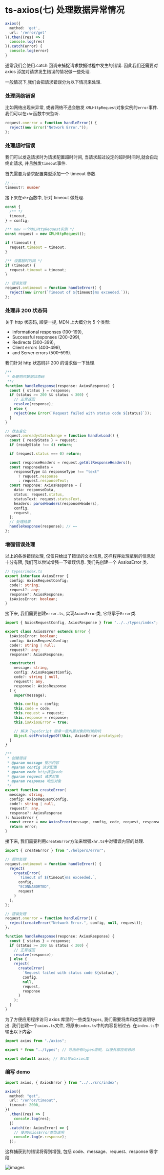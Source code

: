 # ts-axios(七) 处理数据异常情况

```ts
axios({
  method: 'get',
  url: '/error/get'
}).then((res) => {
  console.log(res)
}).catch(error) {
  console.log(error)
}
```

通常我们会使用.catch 回调来捕捉请求数据过程中发生的错误. 因此我们还需要对 axios 添加对请求发生错误的情况做一些处理.

一般情况下,我们会把请求错误分为以下情况来处理.

### 处理网络错误

比如网络出现来异常, 或者网络不通会触发 `XMLHttpRequest`对象实例的`error`事件. 我们可以在`xhr`函数中来监听.

```ts
request.onerror = function handleError() {
  reject(new Error("Network Error."));
};
```

### 处理超时错误

我们可以发送请求时为请求配置超时时间, 当请求超过设定的超时时间时,就会自动终止请求, 并且触发`timeout`事件.

首先需要为请求配置类型添加一个 timeout 参数.

```ts
// ...
timeout?: number
```

接下来在`xhr`函数中, 针对 timeout 做处理.

```ts
const {
  /** */
  timeout,
} = config;

/** new 一个XMLHttpRequest实例 */
const request = new XMLHttpRequest();

if (timeout) {
  request.timeout = timeout;
}

/** 设置超时时间 */
if (timeout) {
  request.timeout = timeout;
}

// 错误处理
request.ontimeout = function handleError() {
  reject(new Error(`Timeout of ${timeout}ms exceeded.`));
};
```

### 处理非 200 状态码

关于 http 状态码, 顺便一提, MDN 上大概分为 5 个类型:

- Informational responses (100–199),
- Successful responses (200–299),
- Redirects (300–399),
- Client errors (400–499),
- and Server errors (500–599).

我们针对 http 状态码非 200 的请求做一下处理.

```ts
/**
 * 处理响应数据状态码
 **/
function handleResponse(response: AxiosResponse) {
  const { status } = response;
  if (status >= 200 && status < 300) {
    // 正常返回
    resolve(response);
  } else {
    reject(new Error(`Request failed with status code ${status}`));
  }
}

// 状态变化
request.onreadystatechange = function handleLoad() {
  const { readyState } = request;
  if (readyState !== 4) return;

  if (request.status === 0) return;

  const responseHeaders = request.getAllResponseHeaders();
  const responseData =
    responseType && responseType !== "text"
      ? request.response
      : request.responseText;
  const response: AxiosResponse = {
    data: responseData,
    status: request.status,
    statusText: request.statusText,
    headers: parseHeaders(responseHeaders),
    config,
    request,
  };
  // 处理结果
  handleResponse(response); // ⬅️⬅️
};
```

### 增强错误处理

以上的各类错误处理, 仅仅只给出了错误的文本信息, 这样程序处理拿到的信息就十分有限, 我们可以尝试增强一下错误信息. 我们先创建一个 AxsiosError 类.

```ts
// types/index.ts
export interface AxiosError {
  config: AxiosRequestConfig;
  code?: string;
  request?: any;
  response?: AxiosResponse;
  isAxiosError: boolean;
}
```

接下来, 我们需要创建`error.ts`, 实现`AxiosError`类, 它继承于`Error`类.

```ts
import { AxiosRequestConfig, AxiosResponse } from "../../types/index";

export class AxiosError extends Error {
  isAxiosError: boolean;
  config: AxiosRequestConfig;
  code?: string | null;
  request?: any;
  response?: AxiosResponse;

  constructor(
    message: string,
    config: AxiosRequestConfig,
    code?: string | null,
    request?: any,
    response?: AxiosResponse
  ) {
    super(message);

    this.config = config;
    this.code = code;
    this.request = request;
    this.response = response;
    this.isAxiosError = true;

    // 解决 TypeScript 继承一些内置对象的时候的坑
    Object.setPrototypeOf(this, AxiosError.prototype);
  }
}

/**
 * 创建错误
 * @param message 提示内容
 * @param config 请求配置
 * @param code http状态code
 * @param request 请求对象
 * @param response 响应对象
 */
export function createError(
  message: string,
  config: AxiosRequestConfig,
  code?: string | null,
  request?: any,
  response?: AxiosResponse
): AxiosError {
  const error = new AxiosError(message, config, code, request, response);
  return error;
}
```

接下来, 我们需要利用`createError`方法来增强`xhr.ts`中对错误内容的处理.

```ts
import { createError } from "./helpers/error";

// 超时处理
request.ontimeout = function handleError() {
  reject(
    createError(
      `Timeout of ${timeout}ms exceeded.`,
      config,
      "ECONNABORTED",
      request
    )
  );
};

// 错误处理
request.onerror = function handleError() {
  reject(createError("Network Error.", config, null, request));
};

function handleResponse(response: AxiosResponse) {
  const { status } = response;
  if (status >= 200 && status < 300) {
    // 正常返回
    resolve(response);
  } else {
    reject(
      createError(
        `Request failed with status code ${status}`,
        config,
        null,
        request,
        response
      )
    );
  }
}
```

为了方便应用程序访问 axios 库里的一些类型`types`, 我们需要将库和类型说明导出. 我们创建一个`axios.ts`文件, 将原来`index.ts`中的内容复制过去. 在`index.ts`中输出以下内容:

```ts
import axios from "./axios";

export * from "../types"; // 导出所有types说明, 以便外部应用访问

export default axios; // 默认导出axios库
```

### 编写 demo

```ts
import axios, { AxiosError } from "../../src/index";

axios({
  method: "get",
  url: "/error/timeout",
  timeout: 2000,
})
  .then((res) => {
    console.log(res);
  })
  .catch((e: AxiosError) => {
    // 使用AxiosError类型说明
    console.log(e.response);
  });
```

这样捕获到的错误将得到增强, 包括 code、message、request、response 等字段.

![images](./images/enhance-error.png)
